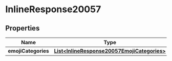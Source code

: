 

# InlineResponse20057


## Properties

Name | Type | Description | Notes
------------ | ------------- | ------------- | -------------
**emojiCategories** | [**List&lt;InlineResponse20057EmojiCategories&gt;**](InlineResponse20057EmojiCategories.md) |  |  [optional]



